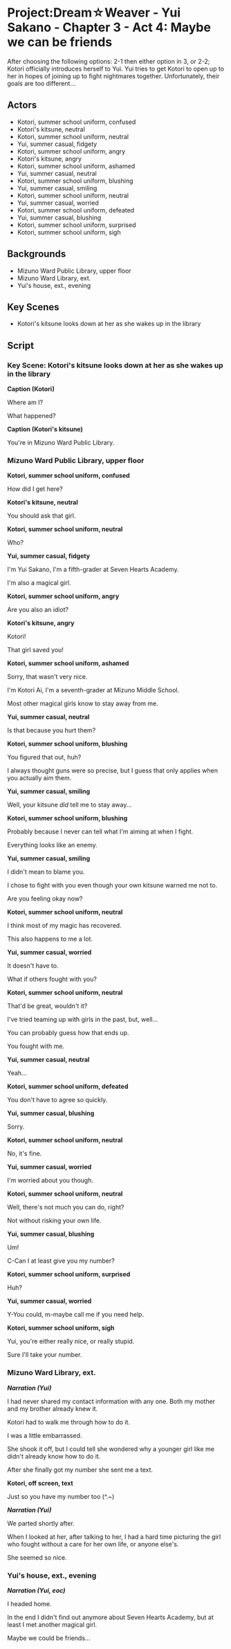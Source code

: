 # Project:Dream☆Weaver - Yui Sakano - Chapter 3 - Act 4: Maybe we can be friends

After choosing the following options: 2-1 then either option in 3, or 2-2; Kotori officially introduces herself to Yui. Yui tries to get Kotori to open up to her in hopes of joining up to fight nightmares together. Unfortunately, their goals are too different...

## Actors
* Kotori, summer school uniform, confused
* Kotori's kitsune, neutral
* Kotori, summer school uniform, neutral
* Yui, summer casual, fidgety
* Kotori, summer school uniform, angry
* Kotori's kitsune, angry
* Kotori, summer school uniform, ashamed
* Yui, summer casual, neutral
* Kotori, summer school uniform, blushing
* Yui, summer casual, smiling
* Kotori, summer school uniform, neutral
* Yui, summer casual, worried
* Kotori, summer school uniform, defeated
* Yui, summer casual, blushing
* Kotori, summer school uniform, surprised
* Kotori, summer school uniform, sigh

## Backgrounds
* Mizuno Ward Public Library, upper floor
* Mizuno Ward Library, ext.
* Yui's house, ext., evening

## Key Scenes
* Kotori's kitsune looks down at her as she wakes up in the library

## Script

### Key Scene: Kotori's kitsune looks down at her as she wakes up in the library

**Caption (Kotori)**

Where am I?

What happened?

**Caption (Kotori's kitsune)**

You're in Mizuno Ward Public Library.

### Mizuno Ward Public Library, upper floor

**Kotori, summer school uniform, confused**

How did I get here?

**Kotori's kitsune, neutral**

You should ask that girl.

**Kotori, summer school uniform, neutral**

Who?

**Yui, summer casual, fidgety**

I'm Yui Sakano, I'm a fifth-grader at Seven Hearts Academy.

I'm also a magical girl.

**Kotori, summer school uniform, angry**

Are you also an idiot?

**Kotori's kitsune, angry**

Kotori!

That girl saved you!

**Kotori, summer school uniform, ashamed**

Sorry, that wasn't very nice.

I'm Kotori Ai, I'm a seventh-grader at Mizuno Middle School.

Most other magical girls know to stay away from me.

**Yui, summer casual, neutral**

Is that because you hurt them?

**Kotori, summer school uniform, blushing**

You figured that out, huh?

I always thought guns were so precise, but I guess that only applies when you actually aim them.

**Yui, summer casual, smiling**

Well, your kitsune *did* tell me to stay away...

**Kotori, summer school uniform, blushing**

Probably because I never can tell what I'm aiming at when I fight.

Everything looks like an enemy.

**Yui, summer casual, smiling**

I didn't mean to blame you.

I chose to fight with you even though your own kitsune warned me not to.

Are you feeling okay now?

**Kotori, summer school uniform, neutral**

I think most of my magic has recovered.

This also happens to me a lot.

**Yui, summer casual, worried**

It doesn't have to.

What if others fought with you?

**Kotori, summer school uniform, neutral**

That'd be great, wouldn't it?

I've tried teaming up with girls in the past, but, well...

You can probably guess how that ends up.

You fought with me.

**Yui, summer casual, neutral**

Yeah...

**Kotori, summer school uniform, defeated**

You don't have to agree so quickly.

**Yui, summer casual, blushing**

Sorry.

**Kotori, summer school uniform, neutral**

No, it's fine.

**Yui, summer casual, worried**

I'm worried about you though.

**Kotori, summer school uniform, neutral**

Well, there's not much you can do, right?

Not without risking your own life.

**Yui, summer casual, blushing**

Um!

C-Can I at least give you my number?

**Kotori, summer school uniform, surprised**

Huh?

**Yui, summer casual, worried**

Y-You could, m-maybe call me if you need help.

**Kotori, summer school uniform, sigh**

Yui, you're either really nice, or really stupid.

Sure I'll take your number.

### Mizuno Ward Library, ext.

**_Narration (Yui)_**

I had never shared my contact information with any one. Both my mother and my brother already knew it.

Kotori had to walk me through how to do it.

I was a little embarrassed.

She shook it off, but I could tell she wondered why a younger girl like me didn't already know how to do it.

After she finally got my number she sent me a text.

**Kotori, off screen, text**

Just so you have my number too (^.~)

**_Narration (Yui)_**

We parted shortly after.

When I looked at her, after talking to her, I had a hard time picturing the girl who fought without a care for her own life, or anyone else's.

She seemed so nice.

### Yui's house, ext., evening

**_Narration (Yui, eoc)_**

I headed home.

In the end I didn't find out anymore about Seven Hearts Academy, but at least I met another magical girl.

Maybe we could be friends...